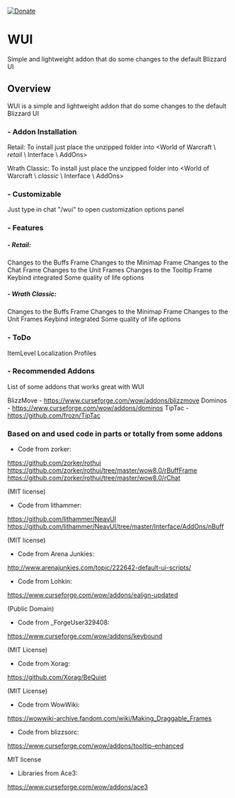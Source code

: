 [![Donate](https://img.shields.io/badge/Donate-PayPal-green.svg)](https://www.paypal.com/donate?business=NW2RZCWTRC2ZE&currency_code=BRL)

# WUI

Simple and lightweight addon that do some changes to the default Blizzard UI

## Overview

WUI is a simple and lightweight addon that do some changes to the default Blizzard UI

### - Addon Installation

Retail:
To install just place the unzipped folder into <World of Warcraft \ _retail_ \ Interface \ AddOns>

Wrath Classic:
To install just place the unzipped folder into <World of Warcraft \ _classic_ \ Interface \ AddOns>

### - Customizable

Just type in chat "/wui" to open customization options panel

### - Features

##### - Retail:

Changes to the Buffs Frame
Changes to the Minimap Frame
Changes to the Chat Frame
Changes to the Unit Frames
Changes to the Tooltip Frame
Keybind integrated
Some quality of life options

##### - Wrath Classic:

Changes to the Buffs Frame
Changes to the Minimap Frame
Changes to the Unit Frames
Keybind integrated
Some quality of life options

### - ToDo

ItemLevel
Localization
Profiles

### - Recommended Addons

List of some addons that works great with WUI

BlizzMove - https://www.curseforge.com/wow/addons/blizzmove
Dominos - https://www.curseforge.com/wow/addons/dominos
TipTac - https://github.com/frozn/TipTac

### Based on and used code in parts or totally from some addons ###

- Code from zorker:

https://github.com/zorker/rothui
https://github.com/zorker/rothui/tree/master/wow8.0/rBuffFrame
https://github.com/zorker/rothui/tree/master/wow8.0/rChat

(MIT license)

- Code from lithammer:

https://github.com/lithammer/NeavUI
https://github.com/lithammer/NeavUI/tree/master/Interface/AddOns/nBuff

(MIT license)

- Code from Arena Junkies:

http://www.arenajunkies.com/topic/222642-default-ui-scripts/

- Code from Lohkin:

https://www.curseforge.com/wow/addons/ealign-updated

(Public Domain)

- Code from _ForgeUser329408:

https://www.curseforge.com/wow/addons/keybound

(MIT License)

- Code from Xorag:

https://github.com/Xorag/BeQuiet

(MIT License)

- Code from WowWiki:

https://wowwiki-archive.fandom.com/wiki/Making_Draggable_Frames

- Code from blizzsorc:

https://www.curseforge.com/wow/addons/tooltip-enhanced

MIT license

- Libraries from Ace3:

https://www.curseforge.com/wow/addons/ace3